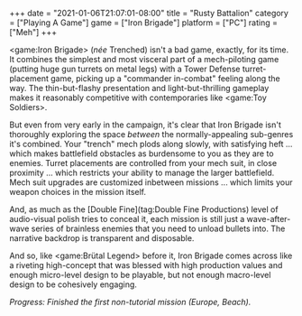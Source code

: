 +++
date = "2021-01-06T21:07:01-08:00"
title = "Rusty Battalion"
category = ["Playing A Game"]
game = ["Iron Brigade"]
platform = ["PC"]
rating = ["Meh"]
+++

<game:Iron Brigade> (<i>n&eacute;e</i> Trenched) isn't a bad game, exactly, for its time.  It combines the simplest and most visceral part of a mech-piloting game (putting huge gun turrets on metal legs) with a Tower Defense turret-placement game, picking up a "commander in-combat" feeling along the way.  The thin-but-flashy presentation and light-but-thrilling gameplay makes it reasonably competitive with contemporaries like <game:Toy Soldiers>.

But even from very early in the campaign, it's clear that Iron Brigade isn't thoroughly exploring the space <i>between</i> the normally-appealing sub-genres it's combined.  Your "trench" mech plods along slowly, with satisfying heft ... which makes battlefield obstacles as burdensome to you as they are to enemies.  Turret placements are controlled from your mech suit, in close proximity ... which restricts your ability to manage the larger battlefield.  Mech suit upgrades are customized inbetween missions ... which limits your weapon choices in the mission itself.

And, as much as the [Double Fine](tag:Double Fine Productions) level of audio-visual polish tries to conceal it, each mission is still just a wave-after-wave series of brainless enemies that you need to unload bullets into.  The narrative backdrop is transparent and disposable.

And so, like <game:Brütal Legend> before it, Iron Brigade comes across like a riveting high-concept that was blessed with high production values and enough micro-level design to be playable, but not enough macro-level design to be cohesively engaging.

<i>Progress: Finished the first non-tutorial mission (Europe, Beach).</i>
